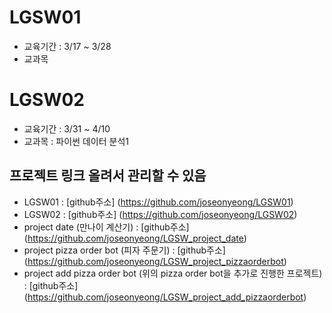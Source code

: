 # LGSW01
- 교육기간 : 3/17 ~ 3/28
- 교과목

# LGSW02
- 교육기간 : 3/31 ~ 4/10
- 교과목 : 파이썬 데이터 분석1

## 프로젝트 링크 올려서 관리할 수 있음
- LGSW01 : [github주소] (https://github.com/joseonyeong/LGSW01)
- LGSW02 : [github주소] (https://github.com/joseonyeong/LGSW02)
- project date (만나이 계산기) : [github주소] (https://github.com/joseonyeong/LGSW_project_date)
- project pizza order bot (피자 주문기) : [github주소] (https://github.com/joseonyeong/LGSW_project_pizzaorderbot)
- project add pizza order bot (위의 pizza order bot을 추가로 진행한 프로젝트) : [github주소] (https://github.com/joseonyeong/LGSW_project_add_pizzaorderbot)

